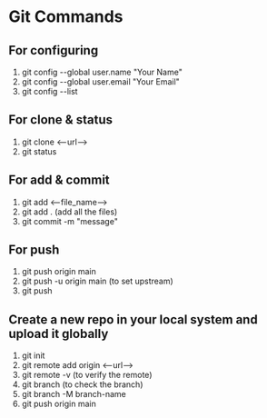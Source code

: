 # Git Commands

## For configuring
1. git config --global user.name "Your Name"
2. git config --global user.email "Your Email"
3. git config --list

## For clone & status
1. git clone <--url-->
2. git status

## For add & commit
1. git add <--file_name-->
2. git add .  (add all the files)
3. git commit -m "message"

## For push
1. git push origin main
2. git push -u origin main (to set upstream)
3. git push

## Create a new repo in your local system and upload it globally
1. git init
2. git remote add origin <--url-->
3. git remote -v (to verify the remote)
4. git branch (to check the branch)
5. git branch -M branch-name
6. git push origin main